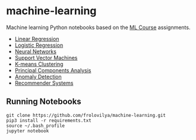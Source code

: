 # machine-learning

Machine learning Python notebooks based on the 
[ML Course](https://www.coursera.org/learn/machine-learning/home/welcome) assignments.

* [Linear Regression](https://frolovilya.github.io/machine-learning/docs/linear_regression.html)
* [Logistic Regression](https://frolovilya.github.io/machine-learning/docs/logistic_regression.html)
* [Neural Networks](https://frolovilya.github.io/machine-learning/docs/neural_networks.html)
* [Support Vector Machines](https://frolovilya.github.io/machine-learning/docs/support_vector_machines.html)
* [K-means Clustering](https://frolovilya.github.io/machine-learning/docs/k_means_clustering.html)
* [Principal Components Analysis](https://frolovilya.github.io/machine-learning/docs/principal_components_analysis.html)
* [Anomaly Detection](https://frolovilya.github.io/machine-learning/docs/anomaly_detection.html)
* [Recommender Systems](https://frolovilya.github.io/machine-learning/docs/recommender_systems.html)

## Running Notebooks
```
git clone https://github.com/frolovilya/machine-learning.git
pip3 install -r requirements.txt
source ~/.bash_profile
jupyter notebook
```
